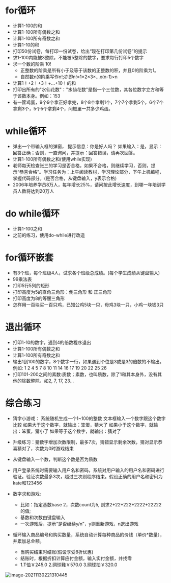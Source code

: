 

# for循环

- 计算1-100的和
- 计算1-100所有偶数之和
- 计算1-100所有奇数之和
- 计算1-10的积
- 打印50份试卷，每打印一份试卷，给出“现在打印第几份试卷”的提示
- 求1-100内能被3整除，不能被5整除的数字，要求每行打印5个数字
- 求一个数的阶乘 10!
  - 正整数的阶乘是所有小于及等于该数的正整数的积，并且0的阶乘为1。
  - 自然数n的阶乘写作n!;亦即n!=1×2×3×...x(n-1)×n
- 计算1！+2！+3！+...+10！的和
- 打印出所有的"水仙花数"："水仙花数"是指一个三位数，其各位数字立方和等于该数本身。例如：153
- 有一筐鸡蛋，9个9个拿正好拿完，8个8个拿剩1个，7个7个拿剩5个，6个7个拿剩3个，5个5个拿剩4个，问框里一共多少鸡蛋。

# while循环

- 弹出一个带输入框的弹窗， 提示信息：你是好人吗？  如果输入：是，显示：回答正确；否则，一直询问，并提示：回答错误，请再次回答。
- 计算1-100所有偶数之和(使用while实现)
- 老师每天检查张三的学习是否合格，如果不合格，则继续学习，否则，提示“恭喜合格”。学习任务为：上午阅读教材，学习理论部分，下午上机编程，掌握代码部分。(是否合格，从键盘输入，y表示合格)
- 2006年培养学员8万人，每年增长25%，请问按此增长速度，到哪一年培训学员人数将达到20万人

# do while循环

- 计算1-100之和
- 之前的练习，使用do-while进行改造

# for循环嵌套

- 有3个班，每个班级4人，试求各个班级总成绩。(每个学生成绩从键盘输入)
- 99乘法表
- 打印5行5列的矩形
- 打印高度为5的直角三角形：倒三角形 和 正三角形
- 打印高度为8的等腰三角形
- 怎样用一百块买一百只鸡，已知公鸡5块一只，母鸡3块一只，小鸡一块钱3只

# 退出循环

- 打印1-10的数字，遇到4的倍数程序退出
- 计算1-100所有偶数之和
- 计算1-100所有奇数之和
- 输出1到100的数字，8个数字一行，如果遇到个位是3或是3的倍数的不输出。例如:
      1 2 4 5 7 8 10 11
		14 16 17 19 20 22 25 26
- 打印101-200之间的素数:质数；素数，也叫质数，除了1和其本身外，没有其他的除数整除，如2, 7, 17, 23…

# 综合练习

- 猜字小游戏：
      系统随机生成一个1~100的整数 
      文本框输入一个数字跟这个数字比较 
      如果大于这个数字，就输出：笨蛋，猜大了
      如果小于这个数字，就输出：笨蛋，猜小了
      如果等于这个数字，就输出：猜对了
- 升级练习：猜数字增加次数限制，最多7次，猜错显示剩余次数，猜对显示恭喜猜对了，次数为0时游戏结束
- 从键盘输入一个数，判断这个数是否为质数

- 用户登录系统时需要输入用户名和密码，系统对用户输入的用户名和密码进行验证。验证次数最多3次，超过三次则程序结束。假设正确的用户名和密码为kate和123456
- 数字求和游戏:
  - 比如：指定基数base 2，次数count为5, 则求2+22+222+2222+22222的值; 
  - 基数和次数由键盘输入
  - 一次游戏后，提示“是否继续y/n”，y则重新游戏，n退出游戏
- 循环输入商品编号和购买数量，系统自动计算每种商品的价钱（单价*数量），并累加总金额。
  - 当购买结束时结账(假设享受8折优惠)
  - 结账时，根据折扣计算应付金额，输入实付金额，并找零
  - 1.T恤￥245.0  2.网球鞋￥570.0  3.网球拍￥320.0

![image-20211130221310445](https://i.loli.net/2021/11/30/aVvWSfAGBjF6Zc5.png)